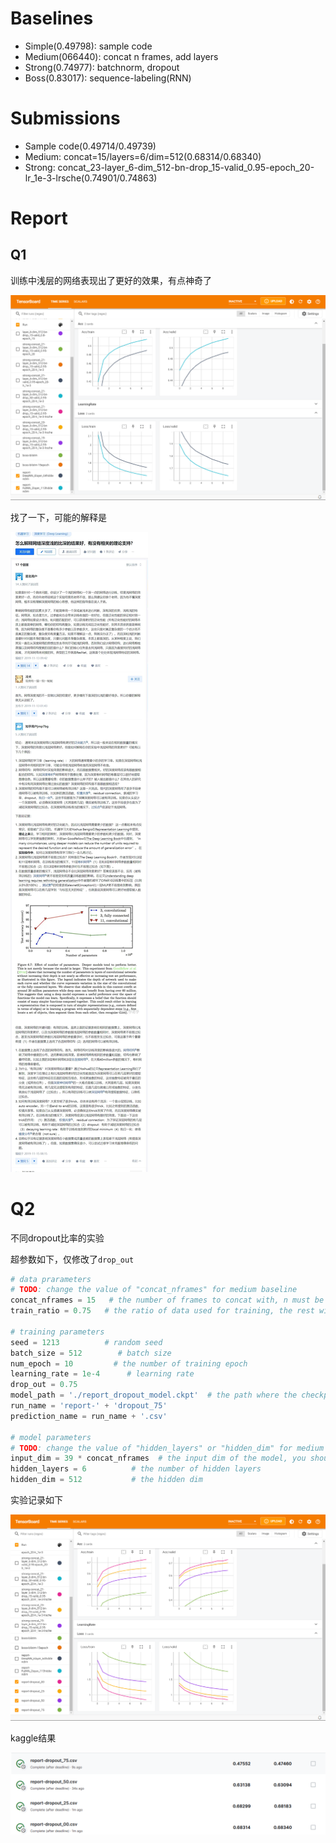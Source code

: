# Baselines

- Simple(0.49798): sample code
- Medium(066440): concat n frames, add layers 
- Strong(0.74977): batchnorm, dropout
- Boss(0.83017): sequence-labeling(RNN)

# Submissions

- Sample code(0.49714/0.49739)
- Medium: concat=15/layers=6/dim=512(0.68314/0.68340)
- Strong: concat_23-layer_6-dim_512-bn-drop_15-valid_0.95-epoch_20-lr_1e-3-lrsche(0.74901/0.74863)

# Report

## Q1

训练中浅层的网络表现出了更好的效果，有点神奇了

![img](Q1record.png)

找了一下，可能的解释是

![img](屏幕截图_22-4-2024_14333_www.zhihu.com.jpeg)

# Q2

不同dropout比率的实验

超参数如下，仅修改了``drop_out``

```python
# data prarameters
# TODO: change the value of "concat_nframes" for medium baseline
concat_nframes = 15   # the number of frames to concat with, n must be odd (total 2k+1 = n frames)
train_ratio = 0.75   # the ratio of data used for training, the rest will be used for validation

# training parameters
seed = 1213          # random seed
batch_size = 512        # batch size
num_epoch = 10         # the number of training epoch
learning_rate = 1e-4      # learning rate
drop_out = 0.75
model_path = './report_dropout_model.ckpt'  # the path where the checkpoint will be saved
run_name = 'report-' + 'dropout_75'
prediction_name = run_name + '.csv'

# model parameters
# TODO: change the value of "hidden_layers" or "hidden_dim" for medium baseline
input_dim = 39 * concat_nframes  # the input dim of the model, you should not change the value
hidden_layers = 6          # the number of hidden layers
hidden_dim = 512           # the hidden dim
```

实验记录如下

![img](dropout_record.png)

kaggle结果

![img](dropout_scores.png)